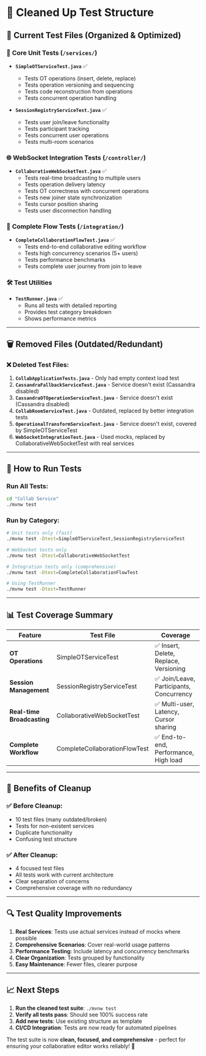 # 🧪 Cleaned Up Test Structure

## 📁 Current Test Files (Organized & Optimized)

### 🎯 **Core Unit Tests** (`/services/`)
- **`SimpleOTServiceTest.java`** ✅
  - Tests OT operations (insert, delete, replace)
  - Tests operation versioning and sequencing
  - Tests code reconstruction from operations
  - Tests concurrent operation handling

- **`SessionRegistryServiceTest.java`** ✅
  - Tests user join/leave functionality
  - Tests participant tracking
  - Tests concurrent user operations
  - Tests multi-room scenarios

### 🌐 **WebSocket Integration Tests** (`/controller/`)
- **`CollaborativeWebSocketTest.java`** ✅
  - Tests real-time broadcasting to multiple users
  - Tests operation delivery latency
  - Tests OT correctness with concurrent operations
  - Tests new joiner state synchronization
  - Tests cursor position sharing
  - Tests user disconnection handling

### 🔄 **Complete Flow Tests** (`/integration/`)
- **`CompleteCollaborationFlowTest.java`** ✅
  - Tests end-to-end collaborative editing workflow
  - Tests high concurrency scenarios (5+ users)
  - Tests performance benchmarks
  - Tests complete user journey from join to leave

### 🛠️ **Test Utilities**
- **`TestRunner.java`** ✅
  - Runs all tests with detailed reporting
  - Provides test category breakdown
  - Shows performance metrics

---

## 🗑️ **Removed Files** (Outdated/Redundant)

### ❌ **Deleted Test Files:**
1. **`CollabApplicationTests.java`** - Only had empty context load test
2. **`CassandraFallbackServiceTest.java`** - Service doesn't exist (Cassandra disabled)
3. **`CassandraOTOperationServiceTest.java`** - Service doesn't exist (Cassandra disabled)
4. **`CollabRoomServiceTest.java`** - Outdated, replaced by better integration tests
5. **`OperationalTransformServiceTest.java`** - Service doesn't exist, covered by SimpleOTServiceTest
6. **`WebSocketIntegrationTest.java`** - Used mocks, replaced by CollaborativeWebSocketTest with real services

---

## 🚀 **How to Run Tests**

### Run All Tests:
```bash
cd "Collab Service"
./mvnw test
```

### Run by Category:
```bash
# Unit tests only (fast)
./mvnw test -Dtest=SimpleOTServiceTest,SessionRegistryServiceTest

# WebSocket tests only
./mvnw test -Dtest=CollaborativeWebSocketTest

# Integration tests only (comprehensive)
./mvnw test -Dtest=CompleteCollaborationFlowTest

# Using TestRunner
./mvnw test -Dtest=TestRunner
```

---

## 📊 **Test Coverage Summary**

| Feature | Test File | Coverage |
|---------|-----------|----------|
| **OT Operations** | SimpleOTServiceTest | ✅ Insert, Delete, Replace, Versioning |
| **Session Management** | SessionRegistryServiceTest | ✅ Join/Leave, Participants, Concurrency |
| **Real-time Broadcasting** | CollaborativeWebSocketTest | ✅ Multi-user, Latency, Cursor sharing |
| **Complete Workflow** | CompleteCollaborationFlowTest | ✅ End-to-end, Performance, High load |

---

## 🎯 **Benefits of Cleanup**

### ✅ **Before Cleanup:**
- 10 test files (many outdated/broken)
- Tests for non-existent services
- Duplicate functionality
- Confusing test structure

### ✅ **After Cleanup:**
- 4 focused test files
- All tests work with current architecture
- Clear separation of concerns
- Comprehensive coverage with no redundancy

---

## 🔍 **Test Quality Improvements**

1. **Real Services**: Tests use actual services instead of mocks where possible
2. **Comprehensive Scenarios**: Cover real-world usage patterns
3. **Performance Testing**: Include latency and concurrency benchmarks
4. **Clear Organization**: Tests grouped by functionality
5. **Easy Maintenance**: Fewer files, clearer purpose

---

## 📈 **Next Steps**

1. **Run the cleaned test suite**: `./mvnw test`
2. **Verify all tests pass**: Should see 100% success rate
3. **Add new tests**: Use existing structure as template
4. **CI/CD Integration**: Tests are now ready for automated pipelines

The test suite is now **clean, focused, and comprehensive** - perfect for ensuring your collaborative editor works reliably! 🚀